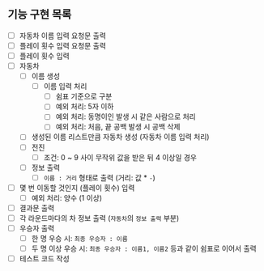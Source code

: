 ## 기능 구현 목록
- [ ] 자동차 이름 입력 요청문 출력
- [ ] 플레이 횟수 입력 요청문 출력
- [ ] 플레이 횟수 입력
- [ ] 자동차
    - [ ] 이름 생성
        - [ ] 이름 입력 처리
            - [ ] 쉼표 기준으로 구분
            - [ ] 예외 처리: 5자 이하
            - [ ] 예외 처리: 동명이인 발생 시 같은 사람으로 처리
            - [ ] 예외 처리: 처음, 끝 공백 발생 시 공백 삭제
    - [ ] 생성된 이름 리스트만큼 자동차 생성 (자동차 이름 입력 처리)
    - [ ] 전진
        - [ ] 조건: 0 ~ 9 사이 무작위 값을 받은 뒤 4 이상일 경우
    - [ ] 정보 출력
        - [ ] `이름 : 거리` 형태로 출력 (거리: 값 * `-`)
- [ ] 몇 번 이동할 것인지 (플레이 횟수) 입력
    - [ ] 예외 처리: 양수 (1 이상)
- [ ] 결과문 출력
- [ ] 각 라운드마다의 차 정보 출력 (`자동차`의 `정보 출력` 부분)
- [ ] 우승자 출력
    - [ ] 한 명 우승 시: `최종 우승자 : 이름`
    - [ ] 두 명 이상 우승 시: `최종 우승자 : 이름1, 이름2` 등과 같이 쉼표로 이어서 출력
- [ ] 테스트 코드 작성
